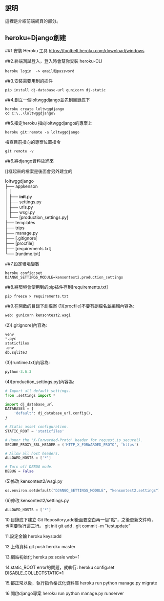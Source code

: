 ## 說明 ##
這裡是介紹前端網頁的部分。

## heroku+Django創建 ##

##1.安裝 Heroku 工具
https://toolbelt.heroku.com/download/windows

##2.終端測試登入，登入時會幫你安裝 heroku-CLI  
```command
heroku login  -> email和password
```
##3.安裝需要用到的插件  
```command
pip install dj-database-url gunicorn dj-static
```
##4.創立一個loltwggdjango並先到目錄底下
```command
heroku create loltwggdjango
cd C:\..\loltwggdjango\
```
##5.指定heroku 指向loltwggdjango的專案上
```command
heroku git:remote -a loltwggdjango
```
檢查目前指向的專案位置指令
```command
git remote -v
```
##6.將django資料放進來

[]框起來的檔案是後面會另外建立的

loltwggdjango  
    ├── appkenson  
    │       │   
    │       ├── __init__.py  
    │       ├── settings.py  
    │       ├── urls.py  
    │       ├── wsgi.py  
    │       └── [production_settings.py]  
    ├── templates  
    ├── trips  
    ├── manage.py  
    ├── [.gitignore]  
    ├── [procfile]  
    ├── [requirements.txt]  
    └── [runtime.txt]  

##7.設定環境變數
```linux
heroku config:set DJANGO_SETTINGS_MODULE=kensontest2.production_settings
```
##8.將環境會使用到的pip插件存到[requirements.txt]
```linux
pip freeze > requirements.txt
```
##9.在開啟的目錄下創檔案
(1)[procfile]不要有副檔名並編輯內容為:  
```python
web: gunicorn kensontest2.wsgi
```
(2)[.gitignore]內容為:  
```python
venv
*.pyc
staticfiles
.env
db.sqlite3
```
(3)[runtime.txt]內容為:
```python
python-3.6.3
```
(4)[production_settings.py]內容為:
```python
# Import all default settings.
from .settings import *

import dj_database_url
DATABASES = {
    'default': dj_database_url.config(),
}

# Static asset configuration.
STATIC_ROOT = 'staticfiles'

# Honor the 'X-Forwarded-Proto' header for request.is_secure().
SECURE_PROXY_SSL_HEADER = ('HTTP_X_FORWARDED_PROTO', 'https')

# Allow all host headers.
ALLOWED_HOSTS = ['*']

# Turn off DEBUG mode.
DEBUG = False
```
(5)修改 kensontest2/wsgi.py
```python
os.environ.setdefault("DJANGO_SETTINGS_MODULE", "kensontest2.settings")
```
(6)修改 kensontest2/settings.py
```python
ALLOWED_HOSTS = ['*']
```


10.目錄底下建立 Git Repository,add後面要空白再一個"點"，之後更新文件時，也需要執行這三行。
git init
git add .
git commit -m "testupdate"

11.設定金鑰
heroku keys:add

12.上傳資料
git push heroku master

13.網站初始化
heroku ps:scale web=1

14.static_ROOT error的問題，就執行:
heroku config:set DISABLE_COLLECTSTATIC=1

15.都正常以後，執行指令格式化資料庫
heroku run python manage.py migrate

16.開啟django專案
heroku run python manage.py runserver
